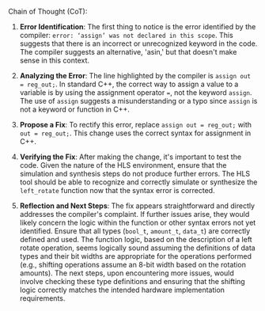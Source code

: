 Chain of Thought (CoT):

1. **Error Identification**:
   The first thing to notice is the error identified by the compiler: `error: ‘assign’ was not declared in this scope`. This suggests that there is an incorrect or unrecognized keyword in the code. The compiler suggests an alternative, 'asin,' but that doesn't make sense in this context. 

2. **Analyzing the Error**:
   The line highlighted by the compiler is `assign out = reg_out;`. In standard C++, the correct way to assign a value to a variable is by using the assignment operator `=`, not the keyword `assign`. The use of `assign` suggests a misunderstanding or a typo since `assign` is not a keyword or function in C++.

3. **Propose a Fix**:
   To rectify this error, replace `assign out = reg_out;` with `out = reg_out;`. This change uses the correct syntax for assignment in C++.

4. **Verifying the Fix**:
   After making the change, it's important to test the code. Given the nature of the HLS environment, ensure that the simulation and synthesis steps do not produce further errors. The HLS tool should be able to recognize and correctly simulate or synthesize the `left_rotate` function now that the syntax error is corrected.

5. **Reflection and Next Steps**:
   The fix appears straightforward and directly addresses the compiler's complaint. If further issues arise, they would likely concern the logic within the function or other syntax errors not yet identified. Ensure that all types (`bool_t`, `amount_t`, `data_t`) are correctly defined and used. The function logic, based on the description of a left rotate operation, seems logically sound assuming the definitions of data types and their bit widths are appropriate for the operations performed (e.g., shifting operations assume an 8-bit width based on the rotation amounts). The next steps, upon encountering more issues, would involve checking these type definitions and ensuring that the shifting logic correctly matches the intended hardware implementation requirements.